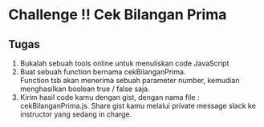 # Challenge !! Cek Bilangan Prima

## Tugas
1. Bukalah sebuah tools online untuk menuliskan code JavaScript
2. Buat sebuah function bernama cekBilanganPrima. <br>
Function tsb akan menerima sebuah parameter number, kemudian menghasilkan boolean true / false saja.
3. Kirim hasil code kamu dengan gist, dengan nama file : cekBilanganPrima.js. Share gist kamu melalui private message slack ke instructor yang sedang in charge.
